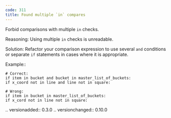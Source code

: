 ```yaml
---
code: 311
title: Found multiple `in` compares
---
```



Forbid comparisons with multiple ``in`` checks.

Reasoning:
    Using multiple ``in`` checks is unreadable.

Solution:
    Refactor your comparison expression to use several ``and`` conditions
    or separate ``if`` statements in cases where it is appropriate.

Example::

    # Correct:
    if item in bucket and bucket in master_list_of_buckets:
    if x_coord not in line and line not in square:

    # Wrong:
    if item in bucket in master_list_of_buckets:
    if x_cord not in line not in square:

.. versionadded:: 0.3.0
.. versionchanged:: 0.10.0